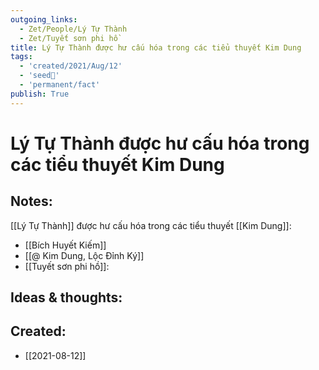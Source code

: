 ```yaml
---
outgoing_links:
  - Zet/People/Lý Tự Thành
  - Zet/Tuyết sơn phi hồ
title: Lý Tự Thành được hư cấu hóa trong các tiểu thuyết Kim Dung
tags:
  - 'created/2021/Aug/12'
  - 'seed🥜'
  - 'permanent/fact'
publish: True
---
```

# Lý Tự Thành được hư cấu hóa trong các tiểu thuyết Kim Dung

## Notes:
[[Lý Tự Thành]] được hư cấu hóa trong các tiểu thuyết [[Kim Dung]]:

- [[Bích Huyết Kiếm]]
- [[@ Kim Dung, Lộc Đỉnh Ký]]
- [[Tuyết sơn phi hồ]]: 

## Ideas & thoughts:
## Created:
- [[2021-08-12]]
